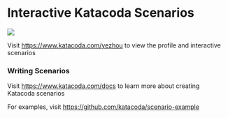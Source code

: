 # Interactive Katacoda Scenarios

[![](http://shields.katacoda.com/katacoda/yezhou/count.svg)](https://www.katacoda.com/yezhou "Get your profile on Katacoda.com")

Visit https://www.katacoda.com/yezhou to view the profile and interactive scenarios

### Writing Scenarios
Visit https://www.katacoda.com/docs to learn more about creating Katacoda scenarios

For examples, visit https://github.com/katacoda/scenario-example
